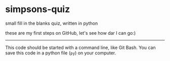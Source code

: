 # simpsons-quiz
small fill in the blanks quiz, written in python

these are my first steps on GitHub, let's see how dar I can go:)

--------
This code should be started with a command line, like Git Bash.
You can save this code in a python file (`py`) on your computer.



